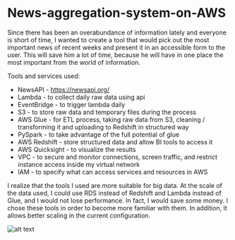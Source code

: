 # News-aggregation-system-on-AWS
Since there has been an overabundance of information lately and everyone is short of time, I wanted to create a tool that would pick out the most important news of recent weeks and present it in an accessible form to the user. This will save him a lot of time, because he will have in one place the most important from the world of information. 

Tools and services used:
- NewsAPI - https://newsapi.org/
- Lambda - to collect daily raw data using api
- EventBridge - to trigger lambda daily
- S3 - to store raw data and temporary files during the process
- AWS Glue - for ETL process, taking raw data from S3, cleaning / transforming it and uploading to Redshift in structured way
- PySpark - to take advantage of the full potential of glue
- AWS Redshift - store structured data and allow BI tools to access it
- AWS Quicksight - to visualize the results
- VPC - to secure and monitor connections, screen traffic, and restrict instance access inside my virtual network
- IAM - to specify what can access services and resources in AWS

I realize that the tools I used are more suitable for big data. At the scale of the data used, I could use RDS instead of Redshift and Lambda instead of Glue, and I would not lose performance. In fact, I would save some money. I chose these tools in order to become more familiar with them. In addition, it allows better scaling in the current configuration. 


![alt text]([http://url/to/img.png](https://github.com/niko-pietrzak/News-aggregation-system-on-AWS/blob/main/AWS_Architecture.png)https://github.com/niko-pietrzak/News-aggregation-system-on-AWS/blob/main/AWS_Architecture.png)
